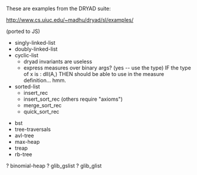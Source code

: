 These are examples from the DRYAD suite:

   http://www.cs.uiuc.edu/~madhu/dryad/sl/examples/

(ported to JS)

  + singly-linked-list
  + doubly-linked-list
  + cyclic-list
    * dryad invariants are useless
    * express measures over binary args? (yes -- use the type)
          IF   the type of x is : dll(A,<y>)
          THEN should be able to use <y> in the measure definition... hmm.
  + sorted-list
    * insert_rec
    * insert_sort_rec 
      (others require "axioms")
    - merge_sort_rec
    - quick_sort_rec

  - bst
  - tree-traversals
  - avl-tree
  - max-heap
  - treap
  - rb-tree

  ? binomial-heap
  ? glib_gslist
  ? glib_glist
